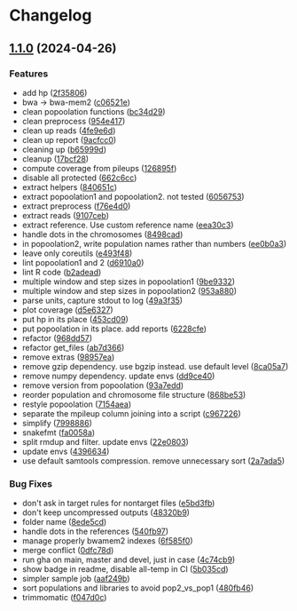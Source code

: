 # Changelog

## [1.1.0](https://github.com/jlanga/smsk_popoolation/compare/v1.0.0...v1.1.0) (2024-04-26)


### Features

* add hp ([2f35806](https://github.com/jlanga/smsk_popoolation/commit/2f3580639ce06b2b42917efae87381d20a7c7aee))
* bwa -&gt; bwa-mem2 ([c06521e](https://github.com/jlanga/smsk_popoolation/commit/c06521ee16610edf9f5fa142fc032f177b387d43))
* clean popoolation functions ([bc34d29](https://github.com/jlanga/smsk_popoolation/commit/bc34d2949ed237b09903892e192be1dd583b7f02))
* clean preprocess ([954e417](https://github.com/jlanga/smsk_popoolation/commit/954e417ea3a0d33fa73ce62635304979ed77e9ae))
* clean up reads ([4fe9e6d](https://github.com/jlanga/smsk_popoolation/commit/4fe9e6dfb608ff314fde7e3b5a92b11d1344ef73))
* clean up report ([9acfcc0](https://github.com/jlanga/smsk_popoolation/commit/9acfcc07f58938e9a822d7e492cc6e35a1d8dee8))
* cleaning up ([b65999d](https://github.com/jlanga/smsk_popoolation/commit/b65999de22e4b4179abe42c368ca92906e51bb1b))
* cleanup ([17bcf28](https://github.com/jlanga/smsk_popoolation/commit/17bcf280c1ba98204e9f9b1e026fae45f73744b7))
* compute coverage from pileups ([126895f](https://github.com/jlanga/smsk_popoolation/commit/126895f741d9475701196ccc5476c4938f43f074))
* disable all protected ([662c6cc](https://github.com/jlanga/smsk_popoolation/commit/662c6cca35087d176fbd2f9574ee20c2d1885818))
* extract helpers ([840651c](https://github.com/jlanga/smsk_popoolation/commit/840651c0bbc9aef60305c554be0ef2a21b7ad324))
* extract popoolation1 and popoolation2. not tested ([6056753](https://github.com/jlanga/smsk_popoolation/commit/605675335f5c3ec30c3bf362c327f4e48d5096fb))
* extract preprocess ([f76e4d0](https://github.com/jlanga/smsk_popoolation/commit/f76e4d0e3e00f496ea35b9fa335dfa232e6e0438))
* extract reads ([9107ceb](https://github.com/jlanga/smsk_popoolation/commit/9107ceb690183ff9041535f294beff59a7a80183))
* extract reference. Use custom reference name ([eea30c3](https://github.com/jlanga/smsk_popoolation/commit/eea30c34ba7f035f7ae72c741b5d19caf0a92f49))
* handle dots in the chromosomes ([8498cad](https://github.com/jlanga/smsk_popoolation/commit/8498cad66347e34b939a4f85c0557ba1da1af225))
* in popoolation2, write population names rather than numbers ([ee0b0a3](https://github.com/jlanga/smsk_popoolation/commit/ee0b0a3ddf44e43a52cb591d2f91cc8c08d277ab))
* leave only coreutils ([e493f48](https://github.com/jlanga/smsk_popoolation/commit/e493f489c1486aadc9f274016c69063ef41aa630))
* lint popoolation1 and 2 ([d6910a0](https://github.com/jlanga/smsk_popoolation/commit/d6910a06f384ab465bd8ddb0debc0082e18fb86b))
* lint R code ([b2adead](https://github.com/jlanga/smsk_popoolation/commit/b2adeadcad012f05f555b2b8fd25bc4212a77a2d))
* multiple window and step sizes in popoolation1 ([9be9332](https://github.com/jlanga/smsk_popoolation/commit/9be933255e532bd9cfb244d8fc34fdd5b50c43ff))
* multiple window and step sizes in popoolation2 ([953a880](https://github.com/jlanga/smsk_popoolation/commit/953a8801eec302045b96a746b540668bbf514aa0))
* parse units, capture stdout to log ([49a3f35](https://github.com/jlanga/smsk_popoolation/commit/49a3f35c3c69aebe6aaa31552280dd82a89b68a5))
* plot coverage ([d5e6327](https://github.com/jlanga/smsk_popoolation/commit/d5e6327a46cdd1d84751b6d223dfefde85e130ea))
* put hp in its place ([453cd09](https://github.com/jlanga/smsk_popoolation/commit/453cd099cd449a8ee45b483cbb6e003e965e95e4))
* put popoolation in its place. add reports ([6228cfe](https://github.com/jlanga/smsk_popoolation/commit/6228cfe9369566112cbe651f7c0760de8cf809c4))
* refactor ([968dd57](https://github.com/jlanga/smsk_popoolation/commit/968dd5780a4a431c0242217af0feb86e60dd33a1))
* refactor get_files ([ab7d366](https://github.com/jlanga/smsk_popoolation/commit/ab7d366be0c29fcad390d06cc725457ce8906170))
* remove extras ([98957ea](https://github.com/jlanga/smsk_popoolation/commit/98957ea391678a57cba2beeb5b2f8c20af7cc1f0))
* remove gzip dependency. use bgzip instead. use default level ([8ca05a7](https://github.com/jlanga/smsk_popoolation/commit/8ca05a758d1cf7d40df4a30b287fe4a5af447e29))
* remove numpy dependency. update envs ([dd9ce40](https://github.com/jlanga/smsk_popoolation/commit/dd9ce402409bc9642bb1024ae7f69eae90f86114))
* remove version from popoolation ([93a7edd](https://github.com/jlanga/smsk_popoolation/commit/93a7edd6530d072fd5c3c2556bc3304e0e19ca12))
* reorder population and chromosome file structure ([868be53](https://github.com/jlanga/smsk_popoolation/commit/868be5326fdb3e8b639035cf74e2fd7e35d7a1df))
* restyle popoolation ([7154aea](https://github.com/jlanga/smsk_popoolation/commit/7154aea4e281c934f022def32073bab857f01543))
* separate the mpileup column joining into a script ([c967226](https://github.com/jlanga/smsk_popoolation/commit/c967226e9ce3748a61c91404b73e93765dcf6ec3))
* simplify ([7998886](https://github.com/jlanga/smsk_popoolation/commit/7998886f7f175882dd13b42a290d4115b2c026eb))
* snakefmt ([fa0058a](https://github.com/jlanga/smsk_popoolation/commit/fa0058a027be30fc78ab64077f734a4481682fae))
* split rmdup and filter. update envs ([22e0803](https://github.com/jlanga/smsk_popoolation/commit/22e0803ec2843485da277f57d484912e11800f78))
* update envs ([4396634](https://github.com/jlanga/smsk_popoolation/commit/43966349e82228e008a5a84463a241ba588a02d3))
* use default samtools compression. remove unnecessary sort ([2a7ada5](https://github.com/jlanga/smsk_popoolation/commit/2a7ada5527ee50d0d6056f63382a825667814776))


### Bug Fixes

* don't ask in target rules for nontarget files ([e5bd3fb](https://github.com/jlanga/smsk_popoolation/commit/e5bd3fb93c313469453b2eab5abf24099dbddd92))
* don't keep uncompressed outputs ([48320b9](https://github.com/jlanga/smsk_popoolation/commit/48320b964304651def3aab0cb203090440deb402))
* folder name ([8ede5cd](https://github.com/jlanga/smsk_popoolation/commit/8ede5cd8d1605d2032ac296dd951c899f124fe07))
* handle dots in the references ([540fb97](https://github.com/jlanga/smsk_popoolation/commit/540fb9753d20a2ed67b98c8a75e19ea1dee46008))
* manage properly bwamem2 indexes ([6f585f0](https://github.com/jlanga/smsk_popoolation/commit/6f585f0214f0dd6a60e91dd00945a1a6926b3c77))
* merge conflict ([0dfc78d](https://github.com/jlanga/smsk_popoolation/commit/0dfc78d3492bf4cbc08211b10a4380671d8fc581))
* run gha on main, master and devel, just in case ([4c74cb9](https://github.com/jlanga/smsk_popoolation/commit/4c74cb97216d3b5ade95f2383267483c229f7485))
* show badge in readme, disable all-temp in CI ([5b035cd](https://github.com/jlanga/smsk_popoolation/commit/5b035cd8c198d720de8263feabd4bfdcfd06718e))
* simpler sample job ([aaf249b](https://github.com/jlanga/smsk_popoolation/commit/aaf249b1b770d839477bcfdfead240d1b22a74ca))
* sort populations and libraries to avoid pop2_vs_pop1 ([480fb46](https://github.com/jlanga/smsk_popoolation/commit/480fb46a2e8bf03b4c11bdd5cc49822ad6e0d844))
* trimmomatic ([f047d0c](https://github.com/jlanga/smsk_popoolation/commit/f047d0c4d23eb80ca4664842a7b8f64ba19db3fa))
